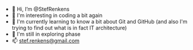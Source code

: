 - 👋 Hi, I’m @StefRenkens
- 👀 I'm interesting in coding a bit again
- 🌱 I'm currently learning to know a bit about Git and GitHub (and also I'm trying to find out what is in fact IT architecture)
- 💞️ I'm still in exploring phase
- 📫 stef.renkens@gmail.com

<!---
StefRenkens/StefRenkens is a ✨ special ✨ repository because its `README.md` (this file) appears on your GitHub profile.
You can click the Preview link to take a look at your changes.
--->
